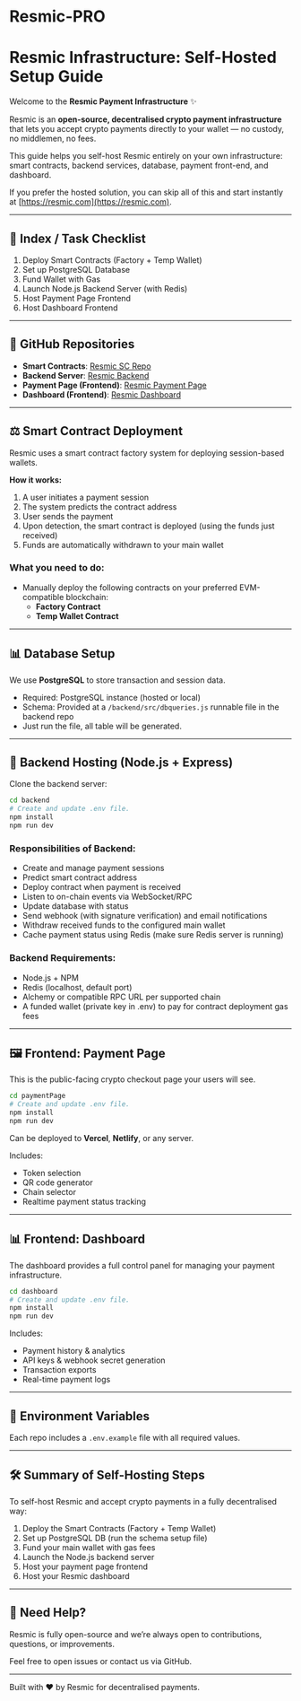 # Resmic-PRO
# Resmic Infrastructure: Self-Hosted Setup Guide

Welcome to the **Resmic Payment Infrastructure** ✨

Resmic is an **open-source, decentralised crypto payment infrastructure** that lets you accept crypto payments directly to your wallet — no custody, no middlemen, no fees.

This guide helps you self-host Resmic entirely on your own infrastructure: smart contracts, backend services, database, payment front-end, and dashboard.

If you prefer the hosted solution, you can skip all of this and start instantly at [https://resmic.com](https://resmic.com).

---

## 🧭 Index / Task Checklist

1. Deploy Smart Contracts (Factory + Temp Wallet)
2. Set up PostgreSQL Database
3. Fund Wallet with Gas
4. Launch Node.js Backend Server (with Redis)
5. Host Payment Page Frontend
6. Host Dashboard Frontend

---

## 📂 GitHub Repositories

- **Smart Contracts**: [Resmic SC Repo](https://github.com/0xResmic/Resmic-PRO/smartContract)
- **Backend Server**: [Resmic Backend](https://github.com/0xResmic/Resmic-PRO/backend)
- **Payment Page (Frontend)**: [Resmic Payment Page](https://github.com/0xResmic/Resmic-PRO/paymentPage)
- **Dashboard (Frontend)**: [Resmic Dashboard](https://github.com/0xResmic/Resmic-PRO/dashboard)

---

## ⚖️ Smart Contract Deployment

Resmic uses a smart contract factory system for deploying session-based wallets.

**How it works:**
1. A user initiates a payment session
2. The system predicts the contract address
3. User sends the payment
4. Upon detection, the smart contract is deployed (using the funds just received)
5. Funds are automatically withdrawn to your main wallet

### What you need to do:
- Manually deploy the following contracts on your preferred EVM-compatible blockchain:
  - **Factory Contract**
  - **Temp Wallet Contract**

---

## 📊 Database Setup

We use **PostgreSQL** to store transaction and session data.

- Required: PostgreSQL instance (hosted or local)
- Schema: Provided at a `/backend/src/dbqueries.js` runnable file in the backend repo 
- Just run the file, all table will be generated.

---

## 🚀 Backend Hosting (Node.js + Express)

Clone the backend server:
```bash
cd backend
# Create and update .env file.
npm install
npm run dev
```

### Responsibilities of Backend:
- Create and manage payment sessions
- Predict smart contract address
- Deploy contract when payment is received
- Listen to on-chain events via WebSocket/RPC
- Update database with status
- Send webhook (with signature verification) and email notifications
- Withdraw received funds to the configured main wallet
- Cache payment status using Redis (make sure Redis server is running)

### Backend Requirements:
- Node.js + NPM
- Redis (localhost, default port)
- Alchemy or compatible RPC URL per supported chain
- A funded wallet (private key in .env) to pay for contract deployment gas fees

---

## 🖼️ Frontend: Payment Page

This is the public-facing crypto checkout page your users will see.

```bash
cd paymentPage
# Create and update .env file.
npm install
npm run dev
```

Can be deployed to **Vercel**, **Netlify**, or any server.

Includes:
- Token selection
- QR code generator
- Chain selector
- Realtime payment status tracking

---

## 📊 Frontend: Dashboard

The dashboard provides a full control panel for managing your payment infrastructure.

```bash
cd dashboard
# Create and update .env file.
npm install
npm run dev
```

Includes:
- Payment history & analytics
- API keys & webhook secret generation
- Transaction exports
- Real-time payment logs

---

## 🔐 Environment Variables

Each repo includes a `.env.example` file with all required values.

---

## 🛠 Summary of Self-Hosting Steps

To self-host Resmic and accept crypto payments in a fully decentralised way:

1. Deploy the Smart Contracts (Factory + Temp Wallet)
2. Set up PostgreSQL DB (run the schema setup file)
3. Fund your main wallet with gas fees
4. Launch the Node.js backend server
5. Host your payment page frontend
6. Host your Resmic dashboard

---

## 🛟 Need Help?

Resmic is fully open-source and we’re always open to contributions, questions, or improvements.

Feel free to open issues or contact us via GitHub.

---

Built with ❤️ by Resmic for decentralised payments.
